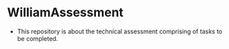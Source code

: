 # WilliamAssessment
 - This repository is about the technical assessment comprising of tasks to be completed.
 
 
